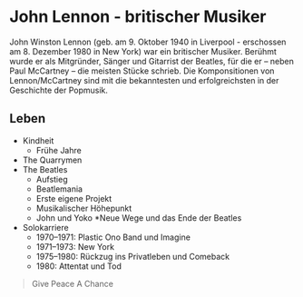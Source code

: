 # John Lennon - britischer Musiker
John Winston Lennon (geb. am 9. Oktober 1940 in Liverpool - erschossen am 8. Dezember 1980 in New York) war ein britischer Musiker. 
Berühmt wurde er als Mitgründer, Sänger und Gitarrist der Beatles, für die er – neben Paul McCartney – die meisten Stücke schrieb. 
Die Komponsitionen von Lennon/McCartney sind mit die bekanntesten und erfolgreichsten in der Geschichte der Popmusik. 
## Leben
* Kindheit
  * Frühe Jahre
* The Quarrymen
* The Beatles
  * Aufstieg
  * Beatlemania
  * Erste eigene Projekt
  * Musikalischer Höhepunkt 
  * John und Yoko
  *Neue Wege und das Ende der Beatles
 * Solokarriere
   * 1970–1971: Plastic Ono Band und Imagine
   * 1971–1973: New York
   * 1975–1980: Rückzug ins Privatleben und Comeback
   * 1980: Attentat und Tod
   
> Give Peace A Chance